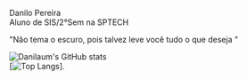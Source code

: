 Danilo Pereira </br>
Aluno de SIS/2°Sem na SPTECH </br>

"Não tema o escuro, pois talvez leve você tudo o que deseja "</br>

![Danilaum's GitHub stats](https://github-readme-stats.vercel.app/api?username=Danilaum&theme=midnight-purple&show_icons=true) <br>
[![Top Langs](https://github-readme-stats.vercel.app/api/top-langs/?username=Danilaum&layout=donut&theme=midnight-purple)].


